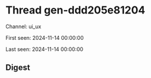 # Thread gen-ddd205e81204
Channel: ui_ux

First seen: 2024-11-14 00:00:00

Last seen: 2024-11-14 00:00:00

## Digest


